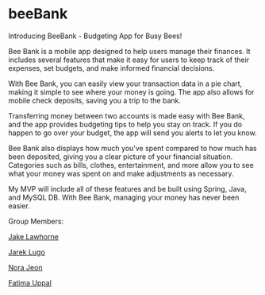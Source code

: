 # beeBank
Introducing BeeBank - Budgeting App for Busy Bees!

Bee Bank is a mobile app designed to help users manage their finances. It includes several features that make it easy for users to keep track of their expenses, set budgets, and make informed financial decisions.

With Bee Bank, you can easily view your transaction data in a pie chart, making it simple to see where your money is going. The app also allows for mobile check deposits, saving you a trip to the bank.

Transferring money between two accounts is made easy with Bee Bank, and the app provides budgeting tips to help you stay on track. If you do happen to go over your budget, the app will send you alerts to let you know.

Bee Bank also displays how much you've spent compared to how much has been deposited, giving you a clear picture of your financial situation. Categories such as bills, clothes, entertainment, and more allow you to see what your money was spent on and make adjustments as necessary.

My MVP will include all of these features and be built using Spring, Java, and MySQL DB. With Bee Bank, managing your money has never been easier.


Group Members:

[Jake Lawhorne](https://github.com/JakeLawhorne)

[Jarek Lugo](https://github.com/JLugo4)

[Nora Jeon](https://github.com/norajeon)

[Fatima Uppal](https://github.com/FatimaUppal)
